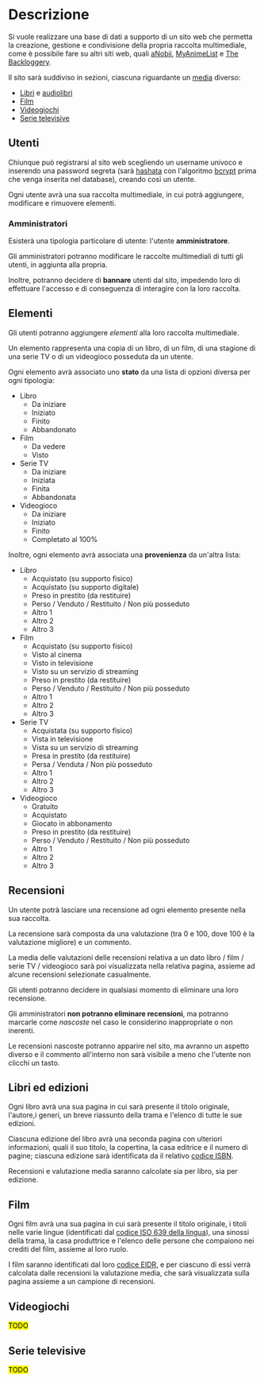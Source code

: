 <!--Da quanto ho capito qui dobbiamo scrivere tutto all'impersonale...-->

# Descrizione

Si vuole realizzare una base di dati a supporto di un sito web che permetta la creazione, gestione e condivisione della propria raccolta multimediale, come è possibile fare su altri siti web, quali [aNobii](https://www.anobii.com/), [MyAnimeList](https://myanimelist.net/) e [The Backloggery](https://backloggery.com/).

Il sito sarà suddiviso in sezioni, ciascuna riguardante un [media](https://it.wikipedia.org/wiki/Mezzo_di_comunicazione_di_massa) diverso:

- [Libri](https://it.wikipedia.org/wiki/Libro) e [audiolibri](https://it.wikipedia.org/wiki/Audiolibro)
- [Film](https://it.wikipedia.org/wiki/Film)
- [Videogiochi](https://it.wikipedia.org/wiki/Videogioco)
- [Serie televisive](https://it.wikipedia.org/wiki/Fiction_televisiva#Serie_televisiva)

## Utenti

Chiunque può registrarsi al sito web scegliendo un username univoco e inserendo una password segreta (sarà [hashata](https://it.wikipedia.org/wiki/Funzione_di_hash) con l'algoritmo [bcrypt](https://it.wikipedia.org/wiki/Bcrypt) prima che venga inserita nel database), creando così un utente.

Ogni utente avrà una sua raccolta multimediale, in cui potrà aggiungere, modificare e rimuovere elementi.

### Amministratori

Esisterà una tipologia particolare di utente: l'utente **amministratore**.

Gli amministratori potranno modificare le raccolte multimediali di tutti gli utenti, in aggiunta alla propria.

<!--Ho tolto i moderatori per semplificare.-->

Inoltre, potranno decidere di __bannare__ <!--Bandire?--> utenti dal sito, impedendo loro di effettuare l'accesso e di conseguenza di interagire con la loro raccolta.

## Elementi

Gli utenti potranno aggiungere _elementi_ alla loro raccolta multimediale.

Un elemento rappresenta una copia di un libro, di un film, di una stagione di una serie TV o di un videogioco posseduta da un utente.

Ogni elemento avrà associato uno **stato** da una lista di opzioni diversa per ogni tipologia:

- Libro
    - Da iniziare
    - Iniziato
    - Finito
    - Abbandonato
- Film
    - Da vedere
    - Visto
- Serie TV
    - Da iniziare
    - Iniziata
    - Finita
    - Abbandonata
- Videogioco
    - Da iniziare
    - Iniziato
    - Finito
    - Completato al 100%

Inoltre, ogni elemento avrà associata una **provenienza** da un'altra lista:

- Libro
    - Acquistato (su supporto fisico)
    - Acquistato (su supporto digitale)
    - Preso in prestito (da restituire)
    - Perso / Venduto / Restituito / Non più posseduto
    - Altro 1 <!--Piratato, ma non si può dire apertamente-->
    - Altro 2
    - Altro 3
- Film
    - Acquistato (su supporto fisico)
    - Visto al cinema
    - Visto in televisione
    - Visto su un servizio di streaming
    - Preso in prestito (da restituire) <!--C'è ancora qualcuno che prende film in prestito?-->
    - Perso / Venduto / Restituito / Non più posseduto
    - Altro 1 <!--Piratato, ma non si può dire apertamente-->
    - Altro 2
    - Altro 3
- Serie TV
    - Acquistata (su supporto fisico)
    - Vista in televisione
    - Vista su un servizio di streaming
    - Presa in prestito (da restituire)
    - Persa / Venduta / Non più posseduto
    - Altro 1 <!--Piratato, ma non si può dire apertamente-->
    - Altro 2
    - Altro 3
- Videogioco 
    - Gratuito
    - Acquistato
    - Giocato in abbonamento
    - Preso in prestito (da restituire)
    - Perso / Venduto / Restituito / Non più posseduto
    - Altro 1 <!--Piratato, ma non si può dire apertamente-->
    - Altro 2
    - Altro 3

## Recensioni

Un utente potrà lasciare una recensione ad ogni elemento presente nella sua raccolta.

La recensione sarà composta da una valutazione (tra 0 e 100, dove 100 è la valutazione migliore) e un commento.

La media delle valutazioni delle recensioni relativa a un dato libro / film / serie TV / videogioco sarà poi visualizzata nella relativa pagina, assieme ad alcune recensioni selezionate casualmente.

<!--Permettere alle recensioni di essere eliminate potrebbe portare a corruzione, meglio permettere solo di marcarle come nascoste, come fa Steam...-->

Gli utenti potranno decidere in qualsiasi momento di eliminare una loro recensione.

Gli amministratori **non potranno eliminare recensioni**, ma potranno marcarle come _nascoste_ nel caso le considerino inappropriate o non inerenti.

Le recensioni nascoste potranno apparire nel sito, ma avranno un aspetto diverso e il commento all'interno non sarà visibile a meno che l'utente non clicchi un tasto.

## Libri ed edizioni

Ogni libro avrà una sua pagina in cui sarà presente il titolo originale, l'autore,i generi, un breve riassunto della trama e l'elenco di tutte le sue edizioni.

Ciascuna edizione del libro avrà una seconda pagina con ulteriori informazioni, quali il suo titolo, la copertina, la casa editrice e il numero di pagine; ciascuna edizione sarà identificata da il relativo [codice ISBN](https://it.wikipedia.org/wiki/ISBN).

Recensioni e valutazione media saranno calcolate sia per libro, sia per edizione.

## Film

<!--https://it.wikipedia.org/wiki/Template:Film-->

Ogni film avrà una sua pagina in cui sarà presente il titolo originale, i titoli nelle varie lingue (identificati dal [codice ISO 639 della lingua](https://en.wikipedia.org/wiki/List_of_ISO_639-1_codes)), una sinossi della trama, la casa produttrice e l'elenco delle persone che compaiono nei crediti del film, assieme al loro ruolo.

I film saranno identificati dal loro [codice EIDR](https://ui.eidr.org/search), e per ciascuno di essi verrà calcolata dalle recensioni la valutazione media, che sarà visualizzata sulla pagina assieme a un campione di recensioni.

## Videogiochi

<!--https://it.wikipedia.org/wiki/Template:Videogioco-->

<span style="background-color: yellow; color: black;">TODO</span>

## Serie televisive

<!--https://it.wikipedia.org/wiki/Template:FictionTV-->

<span style="background-color: yellow; color: black;">TODO</span>

